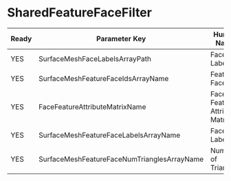 # SharedFeatureFaceFilter #

| Ready | Parameter Key | Human Name | Parameter Type | Parameter Class |
|-------|---------------|------------|-----------------|----------------|
| YES | SurfaceMeshFaceLabelsArrayPath | Face Labels | DataPath | ArraySelectionParameter |
| YES | SurfaceMeshFeatureFaceIdsArrayName | Feature Face Ids | DataPath | ArrayCreationParameter |
| YES | FaceFeatureAttributeMatrixName | Face Feature Attribute Matrix | DataPath | ArrayCreationParameter |
| YES | SurfaceMeshFeatureFaceLabelsArrayName | Face Labels | DataPath | ArrayCreationParameter |
| YES | SurfaceMeshFeatureFaceNumTrianglesArrayName | Number of Triangles | DataPath | ArrayCreationParameter |
